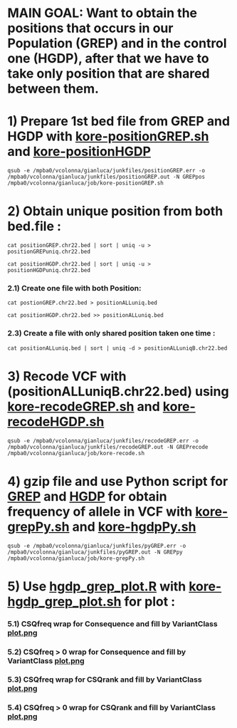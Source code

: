 # MAIN GOAL:  Want to obtain the positions that occurs in our Population (GREP) and in the control one (HGDP), after that we have to take only position that are shared between them.

# 1) Prepare 1st bed file from GREP and HGDP with [kore-positionGREP.sh](kore-positionGREP.sh) and [kore-positionHGDP](kore-positionHGDP.sh)
```
qsub -e /mpba0/vcolonna/gianluca/junkfiles/positionGREP.err -o /mpba0/vcolonna/gianluca/junkfiles/positionGREP.out -N GREPpos /mpba0/vcolonna/gianluca/job/kore-positionGREP.sh 
```
# 2) Obtain unique position from both bed.file :
```
cat positionGREP.chr22.bed | sort | uniq -u > positionGREPuniq.chr22.bed
```
```
cat positionHGDP.chr22.bed | sort | uniq -u > positionHGDPuniq.chr22.bed
```
### 2.1) Create one file with both Position:
```
cat postionGREP.chr22.bed > positionALLuniq.bed
```
```
cat positionHGDP.chr22.bed >> positionALLuniq.bed
```
### 2.3) Create a file with only shared position taken one time :
```
cat positionALLuniq.bed | sort | uniq -d > positionALLuniqB.chr22.bed
```
# 3) Recode VCF with (positionALLuniqB.chr22.bed) using [kore-recodeGREP.sh](kore-recodeGREP.sh) and [kore-recodeHGDP.sh](kore-recodeHGDP.sh)
```
qsub -e /mpba0/vcolonna/gianluca/junkfiles/recodeGREP.err -o /mpba0/vcolonna/gianluca/junkfiles/recodeGREP.out -N GREPrecode /mpba0/vcolonna/gianluca/job/kore-recode.sh 
```
# 4) gzip file and use Python script for [GREP](../filtering/AFS-GREP_grepl.py) and [HGDP](../filtering/AFS-HGDP_random_grepl.py) for obtain frequency of allele in VCF with [kore-grepPy.sh](kore-grepPy.sh) and [kore-hgdpPy.sh](kore-hgdpPy.sh)
```
qsub -e /mpba0/vcolonna/gianluca/junkfiles/pyGREP.err -o /mpba0/vcolonna/gianluca/junkfiles/pyGREP.out -N GREPpy /mpba0/vcolonna/gianluca/job/kore-grepPy.sh 
```
# 5) Use [hgdp_grep_plot.R](hgdp_grep_plot.R) with [kore-hgdp_grep_plot.sh](kore-hgdp_grep_plot.sh) for plot :

### 5.1) CSQfreq wrap for Consequence and  fill by VariantClass [plot.png](plotWrapConsequence.png)

### 5.2) CSQfreq > 0 wrap for Consequence and  fill by VariantClass [plot.png](plotWrapConsequenceMTZ.png)

### 5.3) CSQfreq wrap for CSQrank and  fill by VariantClass [plot.png](plotWrapCSQrank.png)

### 5.4) CSQfreq > 0 wrap for CSQrank and  fill by VariantClass [plot.png](plotWrapCSQrankMTZ.png)
